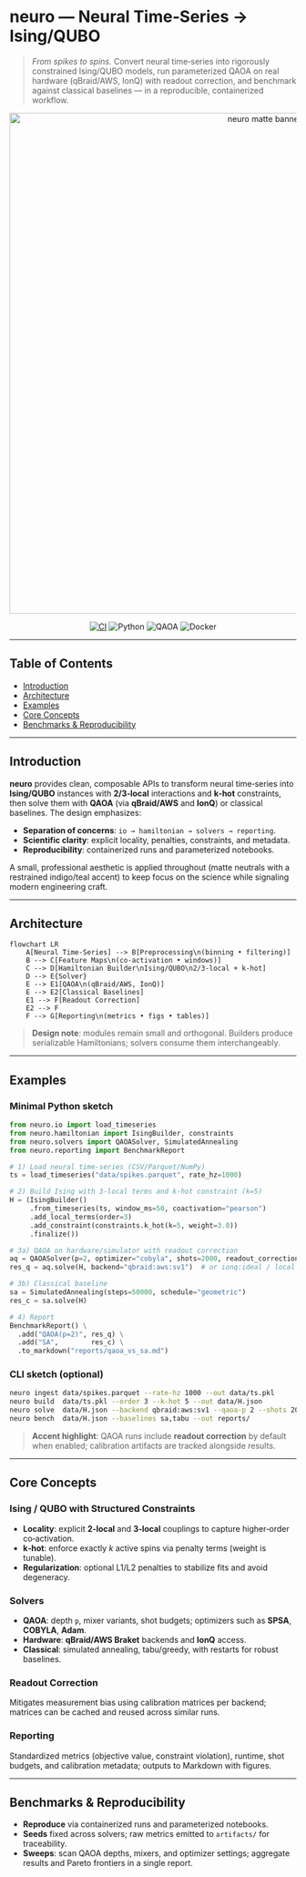 # neuro — Neural Time‑Series → Ising/QUBO

> _From spikes to spins._ Convert neural time‑series into rigorously constrained Ising/QUBO models, run parameterized QAOA on real hardware (qBraid/AWS, IonQ) with readout correction, and benchmark against classical baselines — in a reproducible, containerized workflow.

<p align="center">
  <img alt="neuro matte banner" src="docs/assets/hero_matte.svg" width="880">
</p>

<p align="center">
  <a href="https://github.com/soloc-church/neuro/actions"><img alt="CI" src="https://img.shields.io/badge/CI-setup-334155?style=for-the-badge&logo=github"></a>
  <img alt="Python" src="https://img.shields.io/badge/Python-3.10_|_3.11-0f766e?style=for-the-badge&logo=python">
  <img alt="QAOA" src="https://img.shields.io/badge/QAOA-hardware_ready-4338ca?style=for-the-badge">
  <img alt="Docker" src="https://img.shields.io/badge/Docker-reproducible-1f2937?style=for-the-badge&logo=docker">
</p>

---

## Table of Contents

- [Introduction](#introduction)
- [Architecture](#architecture)
- [Examples](#examples)
- [Core Concepts](#core-concepts)
- [Benchmarks & Reproducibility](#benchmarks--reproducibility)

---

## Introduction

**neuro** provides clean, composable APIs to transform neural time‑series into **Ising/QUBO** instances with **2/3‑local** interactions and **k‑hot** constraints, then solve them with **QAOA** (via **qBraid/AWS** and **IonQ**) or classical baselines. The design emphasizes:

- **Separation of concerns**: `io → hamiltonian → solvers → reporting`.
- **Scientific clarity**: explicit locality, penalties, constraints, and metadata.
- **Reproducibility**: containerized runs and parameterized notebooks.

A small, professional aesthetic is applied throughout (matte neutrals with a restrained indigo/teal accent) to keep focus on the science while signaling modern engineering craft.

---

## Architecture

```mermaid
flowchart LR
    A[Neural Time‑Series] --> B[Preprocessing\n(binning • filtering)]
    B --> C[Feature Maps\n(co‑activation • windows)]
    C --> D[Hamiltonian Builder\nIsing/QUBO\n2/3‑local + k‑hot]
    D --> E{Solver}
    E --> E1[QAOA\n(qBraid/AWS, IonQ)]
    E --> E2[Classical Baselines]
    E1 --> F[Readout Correction]
    E2 --> F
    F --> G[Reporting\n(metrics • figs • tables)]
```

> **Design note**: modules remain small and orthogonal. Builders produce serializable Hamiltonians; solvers consume them interchangeably.

---

## Examples

### Minimal Python sketch

```python
from neuro.io import load_timeseries
from neuro.hamiltonian import IsingBuilder, constraints
from neuro.solvers import QAOASolver, SimulatedAnnealing
from neuro.reporting import BenchmarkReport

# 1) Load neural time‑series (CSV/Parquet/NumPy)
ts = load_timeseries("data/spikes.parquet", rate_hz=1000)

# 2) Build Ising with 3‑local terms and k‑hot constraint (k=5)
H = (IsingBuilder()
     .from_timeseries(ts, window_ms=50, coactivation="pearson")
     .add_local_terms(order=3)
     .add_constraint(constraints.k_hot(k=5, weight=3.0))
     .finalize())

# 3a) QAOA on hardware/simulator with readout correction
aq = QAOASolver(p=2, optimizer="cobyla", shots=2000, readout_correction=True)
res_q = aq.solve(H, backend="qbraid:aws:sv1")  # or ionq:ideal / local backends

# 3b) Classical baseline
sa = SimulatedAnnealing(steps=50000, schedule="geometric")
res_c = sa.solve(H)

# 4) Report
BenchmarkReport() \
  .add("QAOA(p=2)", res_q) \
  .add("SA",        res_c) \
  .to_markdown("reports/qaoa_vs_sa.md")
```

### CLI sketch (optional)

```bash
neuro ingest data/spikes.parquet --rate-hz 1000 --out data/ts.pkl
neuro build  data/ts.pkl --order 3 --k-hot 5 --out data/H.json
neuro solve  data/H.json --backend qbraid:aws:sv1 --qaoa-p 2 --shots 2000 --readout-correction
neuro bench  data/H.json --baselines sa,tabu --out reports/
```

> **Accent highlight**: QAOA runs include **readout correction** by default when enabled; calibration artifacts are tracked alongside results.

---

## Core Concepts

### Ising / QUBO with Structured Constraints
- **Locality**: explicit **2‑local** and **3‑local** couplings to capture higher‑order co‑activation.
- **k‑hot**: enforce exactly _k_ active spins via penalty terms (weight is tunable).
- **Regularization**: optional L1/L2 penalties to stabilize fits and avoid degeneracy.

### Solvers
- **QAOA**: depth `p`, mixer variants, shot budgets; optimizers such as **SPSA**, **COBYLA**, **Adam**.
- **Hardware**: **qBraid/AWS Braket** backends and **IonQ** access.
- **Classical**: simulated annealing, tabu/greedy, with restarts for robust baselines.

### Readout Correction
Mitigates measurement bias using calibration matrices per backend; matrices can be cached and reused across similar runs.

### Reporting
Standardized metrics (objective value, constraint violation), runtime, shot budgets, and calibration metadata; outputs to Markdown with figures.

---

## Benchmarks & Reproducibility

- **Reproduce** via containerized runs and parameterized notebooks.
- **Seeds** fixed across solvers; raw metrics emitted to `artifacts/` for traceability.
- **Sweeps**: scan QAOA depths, mixers, and optimizer settings; aggregate results and Pareto frontiers in a single report.

<!--
Matte palette reference (non-rendered):
- Neutral: #111827, #1F2937, #334155
- Accent‑indigo: #4338CA
- Accent‑teal:   #0F766E
-->
